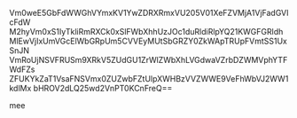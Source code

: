 Vm0weE5GbFdWWGhVYmxKV1YwZDRXRmxVU205V01XeFZVMjA1VjFadGVIcFdW
M2hyVm0xS1IyTkliRmRXCk0xSlFWbXhhUzJOc1duRldiRlpYQ21KWGFGRldh
MlEwVjIxUmVGcElWbGRpUm5CVVEyMUtSbGRZY0ZkWApTRUpFVmtSS1UxSnJN
VmRoUjNSVFRUSm9XRkV5ZUdGU1ZrWlZWbXhLVGdwaVZrbDZWMVphYTFWdFZs
ZFUKYkZaT1VsaFNSVmx0ZUZwbFZtUlpXWHBzVVZWWE9VeFhWbVJ2WW1kdlMx
bHROV2dLQ25wd2VnPT0KCnFreQ==

mee